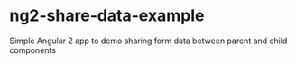 # ng2-share-data-example
Simple Angular 2 app to demo sharing form data between parent and child components
